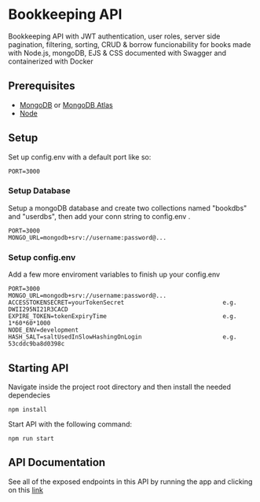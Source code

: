 # Bookkeeping API

Bookkeeping API with JWT authentication, user roles, server side pagination, filtering, sorting, CRUD & borrow funcionability for books made with Node.js, mongoDB, EJS & CSS documented with Swagger and containerized with Docker


## Prerequisites

- [MongoDB](https://www.mongodb.com/try/download/community) or [MongoDB Atlas](https://www.mongodb.com/atlas)
- [Node](https://nodejs.org/en/download/)

## Setup

Set up config.env with a default port like so:

```env
PORT=3000
```

### Setup Database

Setup a mongoDB database and create two collections named "bookdbs" and "userdbs",
then add your conn string to config.env .

```env
PORT=3000
MONGO_URL=mongodb+srv://username:password@...
```

### Setup config.env

Add a few more enviroment variables to finish up your config.env

```env
PORT=3000
MONGO_URL=mongodb+srv://username:password@...
ACCESSTOKENSECRET=yourTokenSecret                            e.g. DWII295NI21R3CACD
EXPIRE_TOKEN=tokenExpiryTime                                 e.g. 1*60*60*1000
NODE_ENV=development
HASH_SALT=saltUsedInSlowHashingOnLogin                       e.g. 53cddc9ba8d0398c
```
  
## Starting API

Navigate inside the project root directory and then install the needed dependecies

```node
npm install
```

Start API with the following command:

```node
npm run start
```

## API Documentation

See all of the exposed endpoints in this API by running the app and clicking on this [link](http://localhost:3000/api-docs/)

